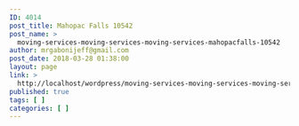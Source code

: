 ```yaml
---
ID: 4014
post_title: Mahopac Falls 10542
post_name: >
  moving-services-moving-services-moving-services-mahopacfalls-10542
author: mrgabonijeff@gmail.com
post_date: 2018-03-28 01:38:00
layout: page
link: >
  http://localhost/wordpress/moving-services-moving-services-moving-services-mahopacfalls-10542/
published: true
tags: [ ]
categories: [ ]
---
```

